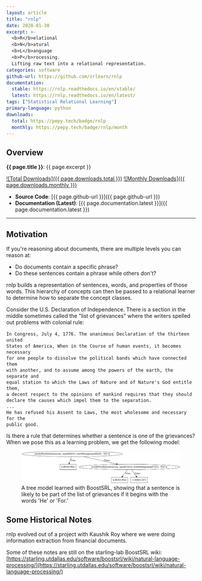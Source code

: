 ```yaml
---
layout: article
title: "rnlp"
date: 2020-01-30
excerpt: >-
  <b>R</b>elational
  <b>N</b>atural
  <b>L</b>anguage
  <b>P</b>rocessing.
  Lifting raw text into a relational representation.
categories: software
github-url: https://github.com/srlearn/rnlp
documentation:
  stable: https://rnlp.readthedocs.io/en/stable/
  latest: https://rnlp.readthedocs.io/en/latest/
tags: ["Statistical Relational Learning"]
primary-language: python
downloads:
  total: https://pepy.tech/badge/rnlp
  monthly: https://pepy.tech/badge/rnlp/month
---
```


## Overview

**{{ page.title }}**: {{ page.excerpt }}

[![Total Downloads]({{ page.downloads.total }})](https://pepy.tech/project/srlearn)
[![Monthly Downloads]({{ page.downloads.monthly }})](https://pepy.tech/project/srlearn)

- **Source Code**: [{{ page.github-url }}]({{ page.github-url }})
- **Documentation (Latest)**: [{{ page.documentation.latest }}]({{ page.documentation.latest }})

---

## Motivation

If you're reasoning about documents, there are multiple levels you can reason at:

- Do documents contain a specific phrase?
- Do these sentences contain a phrase while others don't?

rnlp builds a representation of sentences, words, and properties of those words. This hierarchy of concepts
can then be passed to a relational learner to determine how to separate the concept classes.

Consider the U.S. Declaration of Independence. There is a section in the middle
sometimes called the "list of grievances" where the writers spelled out problems
with colonial rule:

```
In Congress, July 4, 1776. The unanimous Declaration of the thirteen united
States of America, When in the Course of human events, it becomes necessary
for one people to dissolve the political bands which have connected them
with another, and to assume among the powers of the earth, the separate and
equal station to which the Laws of Nature and of Nature's God entitle them,
a decent respect to the opinions of mankind requires that they should
declare the causes which impel them to the separation.
...
He has refused his Assent to Laws, the most wholesome and necessary for the
public good.
```

Is there a rule that determines whether a sentence is one of the grievances?
When we pose this as a learning problem, we get the following model:

<figure>
<img src="/images/software/rnlp/list_of_grievances.png" alt="A tree model learned with BoostSRL, showing that a sentence is likely to be part of the list of grievances if it begins with the words He or For.">
<caption>A tree model learned with BoostSRL, showing that a sentence is likely to be part of the list of grievances if it begins with the words 'He' or 'For.'</caption>
</figure>

## Some Historical Notes

rnlp evolved out of a project with Kaushik Roy where we were doing information extraction
from financial documents.

Some of these notes are still on the starling-lab BoostSRL wiki:
[https://starling.utdallas.edu/software/boostsrl/wiki/natural-language-processing/](https://starling.utdallas.edu/software/boostsrl/wiki/natural-language-processing/)

